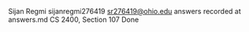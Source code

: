 Sijan Regmi
sijanregmi276419
sr276419@ohio.edu
answers recorded at answers.md
CS 2400, Section 107
Done
